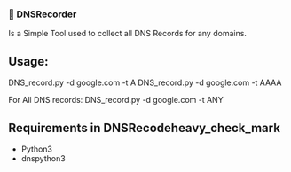 ### :magnet:  DNSRecorder

Is a Simple Tool used to collect all DNS Records for any domains.


## Usage:
  
  DNS_record.py -d google.com -t A
  DNS_record.py -d google.com -t AAAA
  
  For All DNS records:
  DNS_record.py -d google.com -t ANY
  
 ## Requirements in DNSRecodeheavy_check_mark
  - Python3
  - dnspython3
